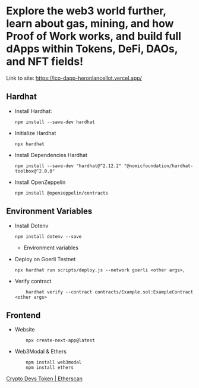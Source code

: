 # Explore the web3 world further, learn about gas, mining, and how Proof of Work works, and build full dApps within Tokens, DeFi, DAOs, and NFT fields!

Link to site: https://ico-dapp-heronlancellot.vercel.app/

## Hardhat
- Install Hardhat:
    ```
    npm install --save-dev hardhat
    ````

- Initialize Hardhat
    ```
    npx hardhat
    ```
- Install Dependencies Hardhat
    ```
    npm install --save-dev "hardhat@^2.12.2" "@nomicfoundation/hardhat-toolbox@^2.0.0"
    ```
- Install OpenZeppelin
    ```
    npm install @openzeppelin/contracts
    ```

## Environment Variables

- Install Dotenv
    ```
    npm install dotenv --save
    ```
    - Environment variables

- Deploy on Goerli Testnet    
    ```
    npx hardhat run scripts/deploy.js --network goerli <other args>,
    ```
- Verify contract 
    ```
        hardhat verify --contract contracts/Example.sol:ExampleContract <other args>

    ```

## Frontend
- Website
    ```
        npx create-next-app@latest
    ```
- Web3Modal & Ethers 
    ```
        npm install web3modal
        npm install ethers
    ```

[Crypto Devs Token | Etherscan](https://goerli.etherscan.io/address/0xE17d4F29240aecb9075d5e3C5651Ce80AEf86496)